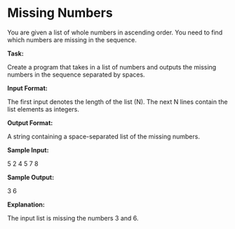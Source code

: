 
# Missing Numbers

You are given a list of whole numbers in ascending order. You need to find which numbers are missing in the sequence. 

**Task:**

Create a program that takes in a list of numbers and outputs the missing numbers in the sequence separated by spaces. 

**Input Format:**

The first input denotes the length of the list (N). The next N lines contain the list elements as integers.  

**Output Format:**

A string containing a space-separated list of the missing numbers. 

**Sample Input:**

5 
2 
4 
5 
7 
8 

**Sample Output:**

3 6

**Explanation:**
  
The input list is missing the numbers 3 and 6.